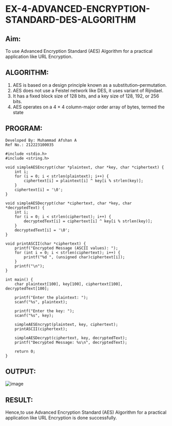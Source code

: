 # EX-4-ADVANCED-ENCRYPTION-STANDARD-DES-ALGORITHM

## Aim:
  To use Advanced Encryption Standard (AES) Algorithm for a practical application like URL Encryption.

## ALGORITHM: 
  1. AES is based on a design principle known as a substitution–permutation. 
  2. AES does not use a Feistel network like DES, it uses variant of Rijndael. 
  3. It has a fixed block size of 128 bits, and a key size of 128, 192, or 256 bits. 
  4. AES operates on a 4 × 4 column-major order array of bytes, termed the state

## PROGRAM: 
```
Developed By: Muhammad Afshan A
Ref No.: 212223100035
```
```
#include <stdio.h>
#include <string.h>

void simpleAESEncrypt(char *plaintext, char *key, char *ciphertext) {
    int i;
    for (i = 0; i < strlen(plaintext); i++) {
        ciphertext[i] = plaintext[i] ^ key[i % strlen(key)];
    }
    ciphertext[i] = '\0';
}

void simpleAESDecrypt(char *ciphertext, char *key, char *decryptedText) {
    int i;
    for (i = 0; i < strlen(ciphertext); i++) {
        decryptedText[i] = ciphertext[i] ^ key[i % strlen(key)];
    }
    decryptedText[i] = '\0';
}

void printASCII(char *ciphertext) {
    printf("Encrypted Message (ASCII values): ");
    for (int i = 0; i < strlen(ciphertext); i++) {
        printf("%d ", (unsigned char)ciphertext[i]);
    }
    printf("\n");
}

int main() {
    char plaintext[100], key[100], ciphertext[100], decryptedText[100];

    printf("Enter the plaintext: ");
    scanf("%s", plaintext);

    printf("Enter the key: ");
    scanf("%s", key);

    simpleAESEncrypt(plaintext, key, ciphertext);
    printASCII(ciphertext);

    simpleAESDecrypt(ciphertext, key, decryptedText);
    printf("Decrypted Message: %s\n", decryptedText);

    return 0;
}

```
## OUTPUT:

![image](https://github.com/user-attachments/assets/7fafe744-253c-4216-9d31-479c8e79fc85)

## RESULT: 

Hence,to use Advanced Encryption Standard (AES) Algorithm for a practical application like URL Encryption is done successfully.
